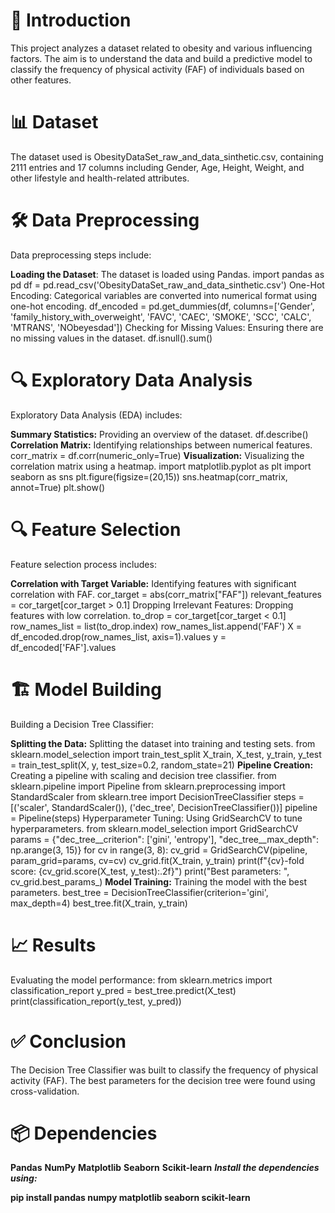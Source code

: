 # 📖 Introduction
This project analyzes a dataset related to obesity and various influencing factors. The aim is to understand the data and build a predictive model to classify the frequency of physical activity (FAF) of individuals based on other features.

# 📊 Dataset
The dataset used is ObesityDataSet_raw_and_data_sinthetic.csv, containing 2111 entries and 17 columns including Gender, Age, Height, Weight, and other lifestyle and health-related attributes.

# 🛠 Data Preprocessing 
Data preprocessing steps include:

**Loading the Dataset**: The dataset is loaded using Pandas.
import pandas as pd
df = pd.read_csv('ObesityDataSet_raw_and_data_sinthetic.csv')
One-Hot Encoding: Categorical variables are converted into numerical format using one-hot encoding.
df_encoded = pd.get_dummies(df, columns=['Gender', 'family_history_with_overweight', 'FAVC', 'CAEC', 'SMOKE', 'SCC', 'CALC', 'MTRANS', 'NObeyesdad'])
Checking for Missing Values: Ensuring there are no missing values in the dataset.
df.isnull().sum()
# 🔍 Exploratory Data Analysis
Exploratory Data Analysis (EDA) includes:

**Summary Statistics:** Providing an overview of the dataset.
df.describe()
**Correlation Matrix:** Identifying relationships between numerical features.
corr_matrix = df.corr(numeric_only=True)
**Visualization:** Visualizing the correlation matrix using a heatmap.
import matplotlib.pyplot as plt
import seaborn as sns
plt.figure(figsize=(20,15))
sns.heatmap(corr_matrix, annot=True)
plt.show()
# 🔍 Feature Selection
Feature selection process includes:

**Correlation with Target Variable:** Identifying features with significant correlation with FAF.
cor_target = abs(corr_matrix["FAF"])
relevant_features = cor_target[cor_target > 0.1]
Dropping Irrelevant Features: Dropping features with low correlation.
to_drop = cor_target[cor_target < 0.1]
row_names_list = list(to_drop.index)
row_names_list.append('FAF')
X = df_encoded.drop(row_names_list, axis=1).values
y = df_encoded['FAF'].values
# 🏗 Model Building
Building a Decision Tree Classifier:

**Splitting the Data:** Splitting the dataset into training and testing sets.
from sklearn.model_selection import train_test_split
X_train, X_test, y_train, y_test = train_test_split(X, y, test_size=0.2, random_state=21)
**Pipeline Creation:** Creating a pipeline with scaling and decision tree classifier.
from sklearn.pipeline import Pipeline
from sklearn.preprocessing import StandardScaler
from sklearn.tree import DecisionTreeClassifier
steps = [('scaler', StandardScaler()), ('dec_tree', DecisionTreeClassifier())]
pipeline = Pipeline(steps)
Hyperparameter Tuning: Using GridSearchCV to tune hyperparameters.
from sklearn.model_selection import GridSearchCV
params = {"dec_tree__criterion": ['gini', 'entropy'], "dec_tree__max_depth": np.arange(3, 15)}
for cv in range(3, 8):
    cv_grid = GridSearchCV(pipeline, param_grid=params, cv=cv)
    cv_grid.fit(X_train, y_train)
    print(f"{cv}-fold score: {cv_grid.score(X_test, y_test):.2f}")
    print("Best parameters: ", cv_grid.best_params_)
**Model Training:** Training the model with the best parameters.
best_tree = DecisionTreeClassifier(criterion='gini', max_depth=4)
best_tree.fit(X_train, y_train)
# 📈 Results
Evaluating the model performance:
from sklearn.metrics import classification_report
y_pred = best_tree.predict(X_test)
print(classification_report(y_test, y_pred))
# ✅ Conclusion
The Decision Tree Classifier was built to classify the frequency of physical activity (FAF). The best parameters for the decision tree were found using cross-validation.

# 📦 Dependencies
**Pandas**
**NumPy**
**Matplotlib**
**Seaborn**
**Scikit-learn**
***Install the dependencies using:***

**pip install pandas numpy matplotlib seaborn scikit-learn**
